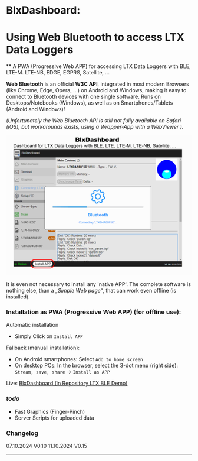 # BlxDashboard:
# Using Web Bluetooth to access LTX Data Loggers #
** A PWA (Progressive Web APP) for accessing LTX Data Loggers with BLE, LTE-M. LTE-NB, EDGE, EGPRS, Satellite, ...  

__Web Bluetooth__ is an official __W3C API__, integrated in most modern Browsers (like Chrome, Edge, Opera, …)
on Android and Windows, making it easy to connect to Bluetooth devices with one single software. 
Runs on Desktops/Notebooks (Windows), as well as on Smartphones/Tablets (Android and Windows)! 

_(Unfortunately the Web Bluetooth API is still not fully available on Safari (iOS), but workarounds exists, using a Wrapper-App with a WebViewer )._

!['Screenshot'](./ble_api/static/preview1024x768.png "Screenshots BlxDashboard")

It is even not necessary to install any 'native APP'. The complete software is nothing else, than a _„Simple Web page“_, that can work even offline (is installed).

### Installation as PWA (Progressive Web APP) (for offline use):

Automatic installation
- Simply Click on ` Install APP `

Fallback (manuall installation):
- On Android smartphones: Select `Add to home screen`
- On desktop PCs: In the browser, select the 3-dot menu (right side): `Stream, save, share` -> `Install as APP`


Live: [BlxDashboard (in Repository LTX BLE Demo)](https://joembedded.github.io/ltx_ble_demo/ble_api/index.html)

### *todo*
- Fast Graphics (Finger-Pinch)
- Server Scripts for uploaded data


### Changelog
07.10.2024 V0.10
11.10.2024 V0.15

---
